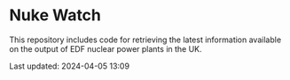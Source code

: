 # Nuke Watch

This repository includes code for retrieving the latest information available on the output of EDF nuclear power plants in the UK.

Last updated: 2024-04-05 13:09